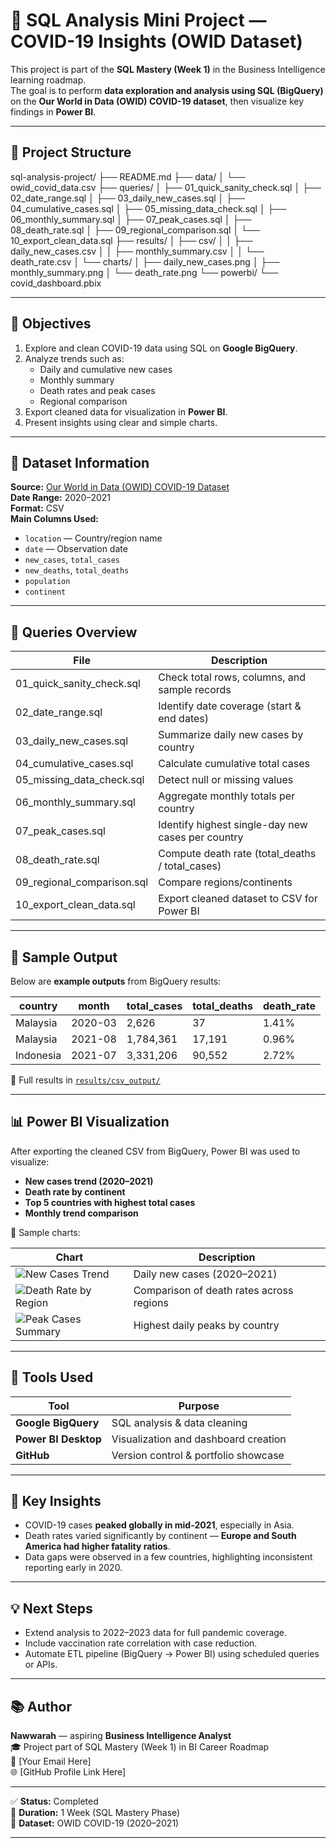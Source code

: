 # 🧠 SQL Analysis Mini Project — COVID-19 Insights (OWID Dataset)

This project is part of the **SQL Mastery (Week 1)** in the Business Intelligence learning roadmap.  
The goal is to perform **data exploration and analysis using SQL (BigQuery)** on the **Our World in Data (OWID) COVID-19 dataset**, then visualize key findings in **Power BI**.

---

## 📁 Project Structure

sql-analysis-project/
├── README.md
├── data/
│   └── owid_covid_data.csv
├── queries/
│   ├── 01_quick_sanity_check.sql
│   ├── 02_date_range.sql
│   ├── 03_daily_new_cases.sql
│   ├── 04_cumulative_cases.sql
│   ├── 05_missing_data_check.sql
│   ├── 06_monthly_summary.sql
│   ├── 07_peak_cases.sql
│   ├── 08_death_rate.sql
│   ├── 09_regional_comparison.sql
│   └── 10_export_clean_data.sql
├── results/
│   ├── csv/
│   │   ├── daily_new_cases.csv
│   │   ├── monthly_summary.csv
│   │   └── death_rate.csv
│   └── charts/
│       ├── daily_new_cases.png
│       ├── monthly_summary.png
│       └── death_rate.png
└── powerbi/
    └── covid_dashboard.pbix

---

## 🧩 Objectives

1. Explore and clean COVID-19 data using SQL on **Google BigQuery**.  
2. Analyze trends such as:
   - Daily and cumulative new cases
   - Monthly summary
   - Death rates and peak cases
   - Regional comparison  
3. Export cleaned data for visualization in **Power BI**.  
4. Present insights using clear and simple charts.

---

## 🧮 Dataset Information

**Source:** [Our World in Data (OWID) COVID-19 Dataset](https://ourworldindata.org/covid-deaths)  
**Date Range:** 2020–2021  
**Format:** CSV  
**Main Columns Used:**
- `location` — Country/region name  
- `date` — Observation date  
- `new_cases`, `total_cases`  
- `new_deaths`, `total_deaths`  
- `population`  
- `continent`

---

## 🧠 Queries Overview

| File | Description |
|------|--------------|
| 01_quick_sanity_check.sql | Check total rows, columns, and sample records |
| 02_date_range.sql | Identify date coverage (start & end dates) |
| 03_daily_new_cases.sql | Summarize daily new cases by country |
| 04_cumulative_cases.sql | Calculate cumulative total cases |
| 05_missing_data_check.sql | Detect null or missing values |
| 06_monthly_summary.sql | Aggregate monthly totals per country |
| 07_peak_cases.sql | Identify highest single-day new cases per country |
| 08_death_rate.sql | Compute death rate (total_deaths / total_cases) |
| 09_regional_comparison.sql | Compare regions/continents |
| 10_export_clean_data.sql | Export cleaned dataset to CSV for Power BI |

---

## 🧾 Sample Output

Below are **example outputs** from BigQuery results:

| country | month | total_cases | total_deaths | death_rate |
|----------|--------|--------------|---------------|-------------|
| Malaysia | 2020-03 | 2,626 | 37 | 1.41% |
| Malaysia | 2021-08 | 1,784,361 | 17,191 | 0.96% |
| Indonesia | 2021-07 | 3,331,206 | 90,552 | 2.72% |

📂 Full results in [`results/csv_output/`](./results/csv_output/)

---

## 📊 Power BI Visualization

After exporting the cleaned CSV from BigQuery, Power BI was used to visualize:
- **New cases trend (2020–2021)**  
- **Death rate by continent**  
- **Top 5 countries with highest total cases**  
- **Monthly trend comparison**

📸 Sample charts:

| Chart | Description |
|--------|--------------|
| ![New Cases Trend](./results/charts/new_cases_trend.png) | Daily new cases (2020–2021) |
| ![Death Rate by Region](./results/charts/death_rate_by_region.png) | Comparison of death rates across regions |
| ![Peak Cases Summary](./results/charts/peak_cases_summary.png) | Highest daily peaks by country |

---

## 🧰 Tools Used

| Tool | Purpose |
|------|----------|
| **Google BigQuery** | SQL analysis & data cleaning |
| **Power BI Desktop** | Visualization and dashboard creation |
| **GitHub** | Version control & portfolio showcase |

---

## 🚀 Key Insights

- COVID-19 cases **peaked globally in mid-2021**, especially in Asia.  
- Death rates varied significantly by continent — **Europe and South America had higher fatality ratios**.  
- Data gaps were observed in a few countries, highlighting inconsistent reporting early in 2020.

---

## 💡 Next Steps

- Extend analysis to 2022–2023 data for full pandemic coverage.  
- Include vaccination rate correlation with case reduction.  
- Automate ETL pipeline (BigQuery → Power BI) using scheduled queries or APIs.

---

## 📚 Author

**Nawwarah** — aspiring **Business Intelligence Analyst**  
🎓 Project part of SQL Mastery (Week 1) in BI Career Roadmap  
📧 [Your Email Here]  
🌐 [GitHub Profile Link Here]

---

✅ **Status:** Completed  
📅 **Duration:** 1 Week (SQL Mastery Phase)  
🔗 **Dataset:** OWID COVID-19 (2020–2021)

---
